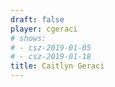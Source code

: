 ```yaml
---
draft: false
player: cgeraci
# shows:
# - csz-2019-01-05
# - csz-2019-01-18
title: Caitlyn Geraci
---
```

